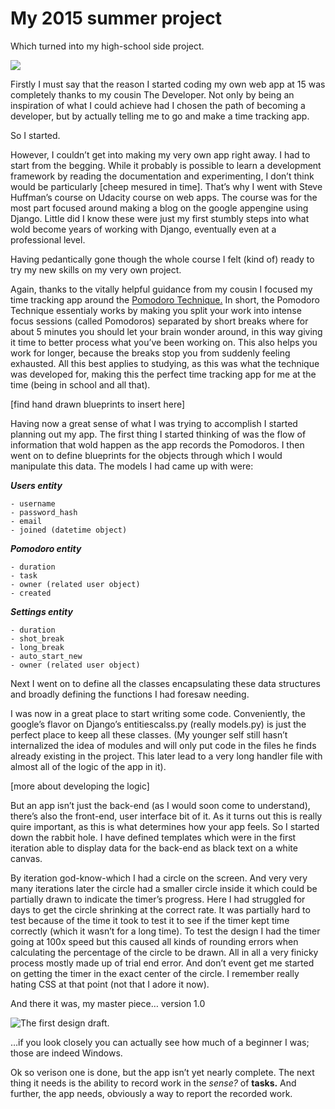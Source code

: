 # My 2015 summer project
Which turned into my high-school side project.


![](https://paper-attachments.dropbox.com/s_0CAEE56025BF946F427DA9E50C75DDC8FE7EDE66F0354135C8390C794DE71A99_1569868719077_tomato+header.jpg)


Firstly I must say that the reason I started coding my own web app at 15 was completely thanks to my cousin The Developer. Not only by being an inspiration of what I could achieve had I chosen the path of becoming a developer, but by actually telling me to go and make a time tracking app. 

So I started. 

However, I couldn’t get into making my very own app right away. I had to start from the begging. While it probably is possible to learn a development framework by reading the documentation and experimenting, I don’t think would be particularly [cheep mesured in time]. That’s why I went with Steve Huffman’s course on Udacity course on web apps. The course was for the most part focused around making a blog on the google appengine using Django. Little did I know these were just my first stumbly steps into what wold become years of working with Django, eventually even at a professional level. 

Having pedantically gone though the whole course I felt (kind of) ready to try my new skills on my very own project.

Again, thanks to the vitally helpful guidance from my cousin I focused my time tracking app around the [Pomodoro Technique.](https://francescocirillo.com/pages/pomodoro-technique) In short, the Pomodoro Technique essentialy works by making you split your work into intense focus sessions (called Pomodoros) separated by short breaks where for about 5 minutes you should let your brain wonder around, in this way giving it time to better process what you’ve been working on. This also helps you work for longer, because the breaks stop you from suddenly feeling exhausted. All this best applies to studying, as this was what the technique was developed for, making this the perfect time tracking app for me at the time (being in school and all that).

[find hand drawn blueprints to insert here]

Having now a great sense of what I was trying to accomplish I started planning out my app. The first thing I started thinking of was the flow of information that wold happen as the app records the Pomodoros. I then went on to define blueprints for the objects through which I would manipulate this data. The models I had came up with were:

***Users entity***

    - username
    - password_hash
    - email
    - joined (datetime object)


***Pomodoro entity***

    - duration 
    - task 
    - owner (related user object)
    - created

***Settings entity***

    - duration
    - shot_break
    - long_break
    - auto_start_new
    - owner (related user object)

Next I went on to define all the classes encapsulating these data structures and broadly defining the functions I had foresaw needing.

I was now in a great place to start writing some code.  Conveniently, the google’s flavor on Django’s entitiescalss.py (really models.py) is just the perfect place to keep all these classes. (My younger self still hasn’t internalized the idea of modules and will only put code in the files he finds already existing in the project. This later lead to a very long handler file with almost all of the logic of the app in it).

[more about developing the logic]

But an app isn’t just the back-end (as I would soon come to understand), there’s also the front-end, user interface bit of it. As it turns out this is really quire important, as this is what determines how your app feels. So I started down the rabbit hole. I have defined templates which were in the first iteration able to display data for the back-end as black text on a white canvas. 

By iteration god-know-which I had a circle on the screen. And very very many iterations later the circle had a smaller circle inside it which could be partially drawn to indicate the timer’s progress. Here I had struggled for days to get the circle shrinking at the correct rate. It was partially hard to test because of the time it took to test it to see if the timer kept time correctly (which it wasn’t for a long time). To test the design I had the timer going at 100x speed but this caused all kinds of rounding errors when calculating the percentage of the circle to be drawn. All in all a very finicky process mostly made up of trial end error. And don’t event get me started on getting the timer in the exact center of the circle. I remember really hating CSS at that point (not that I adore it now).

And there it was, my master piece… version 1.0


![The first design draft.](https://trello-attachments.s3.amazonaws.com/55cc8d121f5c108a86673464/1366x768/15f42593415080ed29d6d45fc65407e0/circular_timer_design.png)


…if you look closely you can actually see how much of a beginner I was; those are indeed Windows. 

Ok so verison one is done, but the app isn’t yet nearly complete. The next thing it needs is the ability to record work in the *sense?* of **tasks.** And further, the app needs, obviously a way to report the recorded work. 





